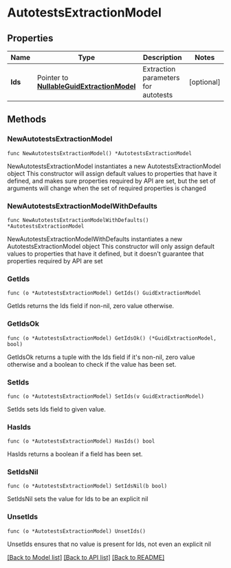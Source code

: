 # AutotestsExtractionModel

## Properties

Name | Type | Description | Notes
------------ | ------------- | ------------- | -------------
**Ids** | Pointer to [**NullableGuidExtractionModel**](GuidExtractionModel.md) | Extraction parameters for autotests | [optional] 

## Methods

### NewAutotestsExtractionModel

`func NewAutotestsExtractionModel() *AutotestsExtractionModel`

NewAutotestsExtractionModel instantiates a new AutotestsExtractionModel object
This constructor will assign default values to properties that have it defined,
and makes sure properties required by API are set, but the set of arguments
will change when the set of required properties is changed

### NewAutotestsExtractionModelWithDefaults

`func NewAutotestsExtractionModelWithDefaults() *AutotestsExtractionModel`

NewAutotestsExtractionModelWithDefaults instantiates a new AutotestsExtractionModel object
This constructor will only assign default values to properties that have it defined,
but it doesn't guarantee that properties required by API are set

### GetIds

`func (o *AutotestsExtractionModel) GetIds() GuidExtractionModel`

GetIds returns the Ids field if non-nil, zero value otherwise.

### GetIdsOk

`func (o *AutotestsExtractionModel) GetIdsOk() (*GuidExtractionModel, bool)`

GetIdsOk returns a tuple with the Ids field if it's non-nil, zero value otherwise
and a boolean to check if the value has been set.

### SetIds

`func (o *AutotestsExtractionModel) SetIds(v GuidExtractionModel)`

SetIds sets Ids field to given value.

### HasIds

`func (o *AutotestsExtractionModel) HasIds() bool`

HasIds returns a boolean if a field has been set.

### SetIdsNil

`func (o *AutotestsExtractionModel) SetIdsNil(b bool)`

 SetIdsNil sets the value for Ids to be an explicit nil

### UnsetIds
`func (o *AutotestsExtractionModel) UnsetIds()`

UnsetIds ensures that no value is present for Ids, not even an explicit nil

[[Back to Model list]](../README.md#documentation-for-models) [[Back to API list]](../README.md#documentation-for-api-endpoints) [[Back to README]](../README.md)


